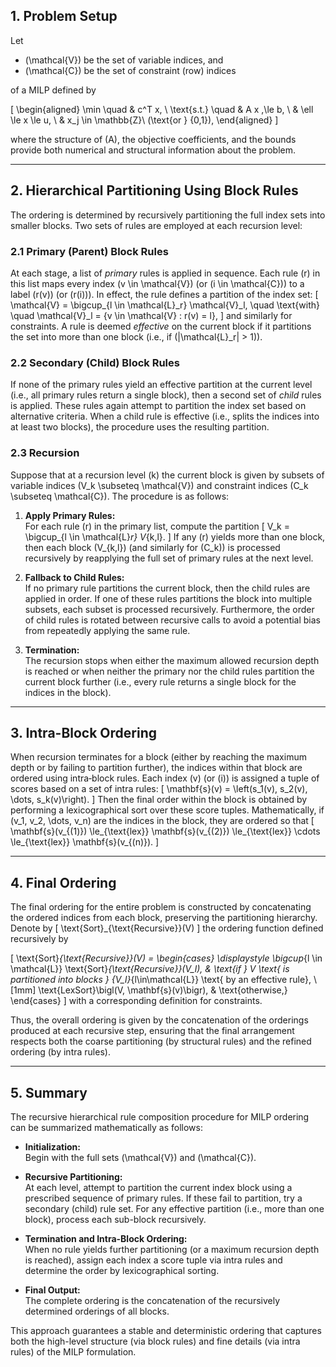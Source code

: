 ## 1. Problem Setup

Let
- \(\mathcal{V}\) be the set of variable indices, and 
- \(\mathcal{C}\) be the set of constraint (row) indices

of a MILP defined by

\[
\begin{aligned}
\min \quad & c^T x, \\
\text{s.t.} \quad & A x \,\le b, \\
                  & \ell \le x \le u, \\
                  & x_j \in \mathbb{Z}\ (\text{or } \{0,1\}),
\end{aligned}
\]

where the structure of \(A\), the objective coefficients, and the bounds provide both numerical and structural information about the problem.

---

## 2. Hierarchical Partitioning Using Block Rules

The ordering is determined by recursively partitioning the full index sets into smaller blocks. Two sets of rules are employed at each recursion level:

### 2.1 Primary (Parent) Block Rules

At each stage, a list of *primary* rules is applied in sequence. Each rule \(r\) in this list maps every index \(v \in \mathcal{V}\) (or \(i \in \mathcal{C}\)) to a label \(r(v)\) (or \(r(i)\)). In effect, the rule defines a partition of the index set:
\[
\mathcal{V} = \bigcup_{l \in \mathcal{L}_r} \mathcal{V}_l, \quad \text{with} \quad \mathcal{V}_l = \{v \in \mathcal{V} : r(v) = l\},
\]
and similarly for constraints. A rule is deemed *effective* on the current block if it partitions the set into more than one block (i.e., if \(|\mathcal{L}_r| > 1\)).

### 2.2 Secondary (Child) Block Rules

If none of the primary rules yield an effective partition at the current level (i.e., all primary rules return a single block), then a second set of *child* rules is applied. These rules again attempt to partition the index set based on alternative criteria. When a child rule is effective (i.e., splits the indices into at least two blocks), the procedure uses the resulting partition.

### 2.3 Recursion

Suppose that at a recursion level \(k\) the current block is given by subsets of variable indices \(V_k \subseteq \mathcal{V}\) and constraint indices \(C_k \subseteq \mathcal{C}\). The procedure is as follows:

1. **Apply Primary Rules:**  
   For each rule \(r\) in the primary list, compute the partition
   \[
   V_k = \bigcup_{l \in \mathcal{L}_r} V_{k,l}.
   \]
   If any \(r\) yields more than one block, then each block \(V_{k,l}\) (and similarly for \(C_k\)) is processed recursively by reapplying the full set of primary rules at the next level.

2. **Fallback to Child Rules:**  
   If no primary rule partitions the current block, then the child rules are applied in order. If one of these rules partitions the block into multiple subsets, each subset is processed recursively. Furthermore, the order of child rules is rotated between recursive calls to avoid a potential bias from repeatedly applying the same rule.

3. **Termination:**  
   The recursion stops when either the maximum allowed recursion depth is reached or when neither the primary nor the child rules partition the current block further (i.e., every rule returns a single block for the indices in the block).

---

## 3. Intra-Block Ordering

When recursion terminates for a block (either by reaching the maximum depth or by failing to partition further), the indices within that block are ordered using intra‐block rules. Each index \(v\) (or \(i\)) is assigned a tuple of scores based on a set of intra rules:
\[
\mathbf{s}(v) = \left(s_1(v), s_2(v), \dots, s_k(v)\right).
\]
Then the final order within the block is obtained by performing a lexicographical sort over these score tuples. Mathematically, if \(v_1, v_2, \dots, v_n\) are the indices in the block, they are ordered so that
\[
\mathbf{s}(v_{(1)}) \le_{\text{lex}} \mathbf{s}(v_{(2)}) \le_{\text{lex}} \cdots \le_{\text{lex}} \mathbf{s}(v_{(n)}).
\]

---

## 4. Final Ordering

The final ordering for the entire problem is constructed by concatenating the ordered indices from each block, preserving the partitioning hierarchy. Denote by
\[
\text{Sort}_{\text{Recursive}}(V)
\]
the ordering function defined recursively by

\[
\text{Sort}_{\text{Recursive}}(V) =
\begin{cases}
\displaystyle \bigcup_{l \in \mathcal{L}} \text{Sort}_{\text{Recursive}}(V_l), & \text{if } V \text{ is partitioned into blocks } \{V_l\}_{l\in\mathcal{L}} \text{ by an effective rule}, \\[1mm]
\text{LexSort}\bigl(V, \mathbf{s}(v)\bigr), & \text{otherwise,}
\end{cases}
\]
with a corresponding definition for constraints.

Thus, the overall ordering is given by the concatenation of the orderings produced at each recursive step, ensuring that the final arrangement respects both the coarse partitioning (by structural rules) and the refined ordering (by intra rules).

---

## 5. Summary

The recursive hierarchical rule composition procedure for MILP ordering can be summarized mathematically as follows:

- **Initialization:**  
  Begin with the full sets \(\mathcal{V}\) and \(\mathcal{C}\).

- **Recursive Partitioning:**  
  At each level, attempt to partition the current index block using a prescribed sequence of primary rules. If these fail to partition, try a secondary (child) rule set. For any effective partition (i.e., more than one block), process each sub-block recursively.

- **Termination and Intra-Block Ordering:**  
  When no rule yields further partitioning (or a maximum recursion depth is reached), assign each index a score tuple via intra rules and determine the order by lexicographical sorting.

- **Final Output:**  
  The complete ordering is the concatenation of the recursively determined orderings of all blocks.

This approach guarantees a stable and deterministic ordering that captures both the high-level structure (via block rules) and fine details (via intra rules) of the MILP formulation.